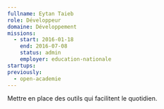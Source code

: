 ```yaml
---
fullname: Eytan Taieb
role: Développeur
domaine: Développement
missions:
  - start: 2016-01-18
    end: 2016-07-08
    status: admin
    employer: education-nationale
startups:
previously:
  - open-academie
---
```


Mettre en place des outils qui facilitent le quotidien.
